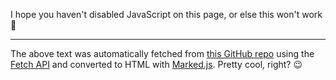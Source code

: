<script>
  let url = "https://github.com/ChromeUniverse/Tank-Battle";
</script>

<p id="readme">
  I hope you haven't disabled JavaScript on this page, or else this won't work 😬
</p>
<hr>
<p id="notice">
  The above text was automatically fetched from <a id="repo-link" href="https://www.youtube.com/watch?v=dQw4w9WgXcQ">this GitHub repo</a> using the <a href="https://developer.mozilla.org/en-US/docs/Web/API/Fetch_API">Fetch API</a> and converted to HTML with <a href="https://marked.js.org/">Marked.js</a>. Pretty cool, right? 😉
</p>

<script src="https://cdn.jsdelivr.net/npm/marked/marked.min.js"></script>
<script src="http://34.200.98.64:3000/scripts/github-fetch.js"></script>




